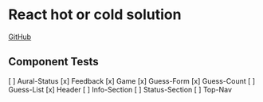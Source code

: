 # React hot or cold solution

[GitHub](https://github.com/Thinkful-Ed/react-hot-cold)


## Component Tests

[ ] Aural-Status
[x] Feedback
[x] Game
[x] Guess-Form
[x] Guess-Count
[ ] Guess-List
[x] Header
[ ] Info-Section
[ ] Status-Section
[ ] Top-Nav